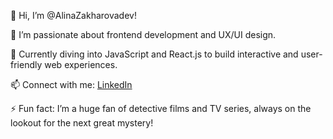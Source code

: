 👋 Hi, I’m @AlinaZakharovadev!

👀 I’m passionate about frontend development and UX/UI design. 

🔭 Currently diving into JavaScript and React.js to build interactive and user-friendly web experiences.

📫 Connect with me: [LinkedIn](https://www.linkedin.com/in/alina-zakharova-ux/)

⚡ Fun fact: I’m a huge fan of detective films and TV series, always on the lookout for the next great mystery!

<!---
AlinaZakharovadev/AlinaZakharovadev is a ✨ special ✨ repository because its `README.md` (this file) appears on your GitHub profile.
You can click the Preview link to take a look at your changes.
--->
